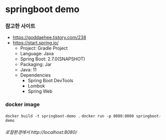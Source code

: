 # springboot demo

### 참고한 사이트
- https://goddaehee.tistory.com/238
- https://start.spring.io/
  - Project: Gradle Project
  - Language: Java
  - Spring Boot: 2.7.0(SNAPSHOT)
  - Packaging: Jar
  - Java: 11
  - Dependencies
    - Spring Boot DevTools
    - Lombok
    - Spring Web

### docker image
`docker build -t springboot-demo .`
`docker run -p 8080:8080 springboot-demo`

###### 로컬환경에서 http://localhost:8080/